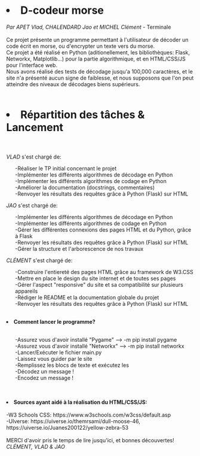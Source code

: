 # <li>D-codeur morse</li>
<i>Par APET Vlad, CHALENDARD Jao et MICHEL Clément</i> - Terminale</br></br>
Ce projet présente un programme permettant à l'utilisateur de décoder un code écrit en morse, 
ou d'encrypter un texte vers du morse.</br>
Ce projet a été réalisé en Python (aditionellement, les bibliothèques: Flask, Networkx, Matplotlib...) pour la partie algorithmique, et en HTML/CSS/JS pour l'interface web.</br>
Nous avons réalisé des tests de décodage jusqu'a 100,000 caractères, et le site n'a présenté aucun signe de faiblesse, et nous supposons que l'on peut atteindre des niveaux de décodages biens supérieurs.</br></br>

# <li><b>Répartition des tâches & Lancement</b></li></br>
<i>VLAD</i> s'est chargé de:<br/>
<ol>
  -Réaliser le TP initial concernant le projet<br/>
  -Implémenter les différents algorithmes de décodage en Python<br/>
  -Implémenter les différents algorithmes de codage en Python<br/>
  -Améliorer la documentation (docstrings, commentaires)<br/>
  -Renvoyer les résultats des requêtes grâce à Python (Flask) sur HTML
</ol>
<i>JAO</i> s'est chargé de:<br/>
<ol>
  -Implémenter les différents algorithmes de décodage en Python</br>
  -Implémenter les différents algorithmes de codage en Python</br>
  -Gérer les différentes connexions des pages HTML et du Python, grâce à Flask</br>
  -Renvoyer les résultats des requêtes grâce à Python (Flask) sur HTML</br>
  -Gérer la structure et l'arborescence de nos travaux
</ol>
<i>CLÉMENT</i> s'est chargé de:<br/>
<ol>
  -Construire l'entiereté des pages HTML grâce au framework de W3.CSS</br>
  -Mettre en place le design du site internet et de toutes ses pages</br>
  -Gérer l'aspect "responsive" du site et sa compatibilité sur plusieurs appareils</br>
  -Rédiger le README et la documentation globale du projet</br>
  -Renvoyer les résultats des requêtes grâce à Python (Flask) sur HTML
</ol></br>
<li><b>Comment lancer le programme?</b></li></br>
<ol>
  -Assurez vous d'avoir installé "Pygame" --> -m pip install pygame</br>
  -Assurez vous d'avoir installé "Networkx" --> -m pip install networkx</br>
  -Lancer/Exécuter le fichier main.py</br>
  -Laissez vous guider par le site</br>
  -Remplissez les blocs de texte et exécutez les</br>
  -Décodez un message !</br>
  -Encodez un message !</br></br>
</ol></br>
<li><b>Sources ayant aidé à la réalisation du HTML/CSS/JS:</b></li></br>
-W3 Schools CSS: https://www.w3schools.com/w3css/default.asp</br>
-UIverse: https://uiverse.io/themrsami/dull-moose-46,       https://uiverse.io/Juanes200122/yellow-zebra-53</br></br>
MERCI d'avoir pris le temps de lire jusqu'ici, et bonnes découvertes!</br>
<i>CLÉMENT, VLAD & JAO</i>
